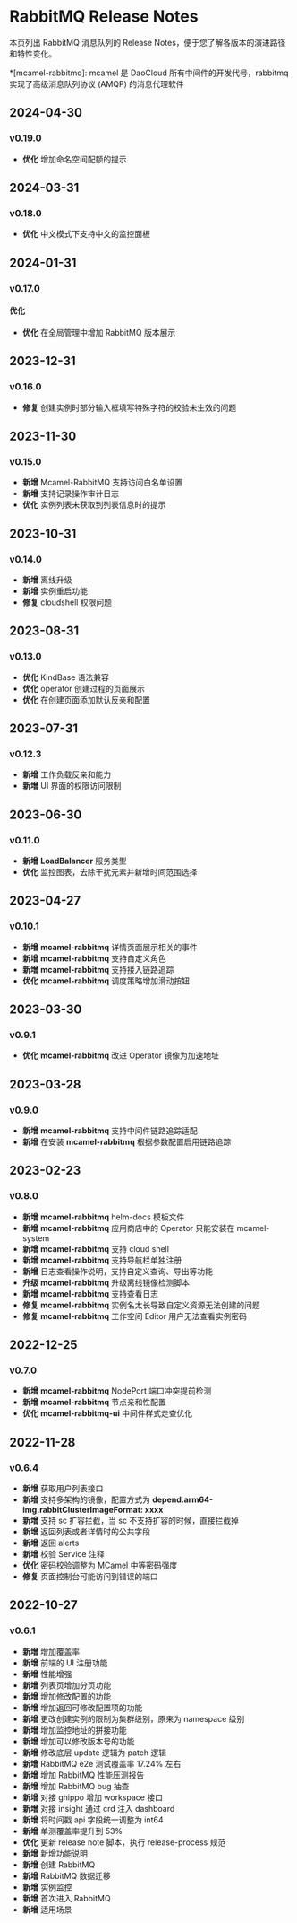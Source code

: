 # RabbitMQ Release Notes

本页列出 RabbitMQ 消息队列的 Release Notes，便于您了解各版本的演进路径和特性变化。

*[mcamel-rabbitmq]: mcamel 是 DaoCloud 所有中间件的开发代号，rabbitmq 实现了高级消息队列协议 (AMQP) 的消息代理软件

## 2024-04-30

### v0.19.0

- **优化** 增加命名空间配额的提示

## 2024-03-31

### v0.18.0

- **优化** 中文模式下支持中文的监控面板

## 2024-01-31

### v0.17.0

#### 优化

- **优化** 在全局管理中增加 RabbitMQ 版本展示

## 2023-12-31

### v0.16.0

- **修复** 创建实例时部分输入框填写特殊字符的校验未生效的问题

## 2023-11-30

### v0.15.0

- **新增** Mcamel-RabbitMQ 支持访问白名单设置
- **新增** 支持记录操作审计日志
- **优化** 实例列表未获取到列表信息时的提示

## 2023-10-31

### v0.14.0

- **新增** 离线升级
- **新增** 实例重启功能
- **修复** cloudshell 权限问题

## 2023-08-31

### v0.13.0

- **优化** KindBase 语法兼容
- **优化** operator 创建过程的页面展示
- **优化** 在创建页面添加默认反亲和配置

## 2023-07-31

### v0.12.3

- **新增** 工作负载反亲和能力
- **新增** UI 界面的权限访问限制

## 2023-06-30

### v0.11.0

- **新增** __LoadBalancer__  服务类型
- **优化** 监控图表，去除干扰元素并新增时间范围选择

## 2023-04-27

### v0.10.1

- **新增** __mcamel-rabbitmq__  详情页面展示相关的事件
- **新增** __mcamel-rabbitmq__  支持自定义角色
- **新增** __mcamel-rabbitmq__  支持接入链路追踪
- **优化** __mcamel-rabbitmq__  调度策略增加滑动按钮

## 2023-03-30

### v0.9.1

- **优化** __mcamel-rabbitmq__  改进 Operator 镜像为加速地址

## 2023-03-28

### v0.9.0

- **新增** __mcamel-rabbitmq__  支持中间件链路追踪适配
- **新增** 在安装 __mcamel-rabbitmq__  根据参数配置启用链路追踪

## 2023-02-23

### v0.8.0

- **新增** __mcamel-rabbitmq__  helm-docs 模板文件
- **新增** __mcamel-rabbitmq__  应用商店中的 Operator 只能安装在 mcamel-system
- **新增** __mcamel-rabbitmq__  支持 cloud shell
- **新增** __mcamel-rabbitmq__  支持导航栏单独注册
- **新增** 日志查看操作说明，支持自定义查询、导出等功能
- **升级** __mcamel-rabbitmq__  升级离线镜像检测脚本
- **新增** __mcamel-rabbitmq__  支持查看日志
- **修复** __mcamel-rabbitmq__  实例名太长导致自定义资源无法创建的问题
- **修复** __mcamel-rabbitmq__  工作空间 Editor 用户无法查看实例密码

## 2022-12-25

### v0.7.0

- **新增** __mcamel-rabbitmq__  NodePort 端口冲突提前检测
- **新增** __mcamel-rabbitmq__  节点亲和性配置
- **优化** __mcamel-rabbitmq-ui__  中间件样式走查优化  

## 2022-11-28

### v0.6.4

- **新增** 获取用户列表接口
- **新增** 支持多架构的镜像，配置方式为 __depend.arm64-img.rabbitClusterImageFormat: xxxx__ 
- **新增** 支持 sc 扩容拦截，当 sc 不支持扩容的时候，直接拦截掉
- **新增** 返回列表或者详情时的公共字段
- **新增** 返回 alerts
- **新增** 校验 Service 注释
- **优化** 密码校验调整为 MCamel 中等密码强度
- **修复** 页面控制台可能访问到错误的端口

## 2022-10-27

### v0.6.1

- **新增** 增加覆盖率
- **新增** 前端的 UI 注册功能
- **新增** 性能增强
- **新增** 列表页增加分页功能
- **新增** 增加修改配置的功能
- **新增** 增加返回可修改配置项的功能
- **新增** 更改创建实例的限制为集群级别，原来为 namespace 级别
- **新增** 增加监控地址的拼接功能
- **新增** 增加可以修改版本号的功能
- **新增** 修改底层 update 逻辑为 patch 逻辑
- **新增** RabbitMQ e2e 测试覆盖率 17.24% 左右
- **新增** 增加 RabbitMQ 性能压测报告
- **新增** 增加 RabbitMQ bug 抽查
- **新增** 对接 ghippo 增加 workspace 接口
- **新增** 对接 insight 通过 crd 注入 dashboard
- **新增** 将时间戳 api 字段统一调整为 int64
- **新增** 单测覆盖率提升到 53%
- **优化** 更新 release note 脚本，执行 release-process 规范
- **新增** 新增功能说明
- **新增** 创建 RabbitMQ
- **新增** RabbitMQ 数据迁移
- **新增** 实例监控
- **新增** 首次进入 RabbitMQ
- **新增** 适用场景
